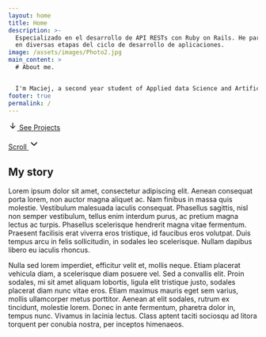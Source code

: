```yaml
---
layout: home
title: Home
description: >-
  Especializado en el desarrollo de API RESTs con Ruby on Rails. He participado
  en diversas etapas del ciclo de desarrollo de aplicaciones.
image: /assets/images/Photo2.jpg
main_content: >
  # About me.


  I'm Maciej, a second year student of Applied data Science and Artificial Inteligence at Breda University of Applied Sciences
footer: true
permalink: /
---
```


<div class="mt-6">
  <a href="{{ '/projects.html/' | relative_url }}"
     class="inline-flex items-center gap-2 px-4 py-3 rounded-full bg-neutral-900 text-white no-underline font-semibold shadow hover:opacity-90 transition">
    <svg width="18" height="18" viewBox="0 0 24 24" aria-hidden="true" focusable="false">
      <path d="M12 5v14M12 19l-6-6m6 6l6-6" stroke="currentColor" stroke-width="2" fill="none" stroke-linecap="round" stroke-linejoin="round"/>
    </svg>
    See Projects
  </a>
</div>

<a href="{{ '/projects.html/' | relative_url }}"
   class="absolute left-1/2 bottom-6 -translate-x-1/2 inline-flex flex-col items-center gap-1 text-neutral-200 opacity-80 hover:opacity-100 transition no-underline"
   aria-label="Scroll to projects">
  <span class="text-sm">Scroll</span>
  <svg width="22" height="22" viewBox="0 0 24 24" aria-hidden="true" focusable="false">
    <path d="M6 9l6 6 6-6" stroke="currentColor" stroke-width="2" fill="none" stroke-linecap="round" stroke-linejoin="round"/>
  </svg>
</a>



## My story

Lorem ipsum dolor sit amet, consectetur adipiscing elit. Aenean consequat porta lorem, non auctor magna aliquet ac. Nam finibus in massa quis molestie. Vestibulum malesuada iaculis consequat. Phasellus sagittis, nisl non semper vestibulum, tellus enim interdum purus, ac pretium magna lectus ac turpis. Phasellus scelerisque hendrerit magna vitae fermentum. Praesent facilisis erat viverra eros tristique, id faucibus eros volutpat. Duis tempus arcu in felis sollicitudin, in sodales leo scelerisque. Nullam dapibus libero eu iaculis rhoncus.

Nulla sed lorem imperdiet, efficitur velit et, mollis neque. Etiam placerat vehicula diam, a scelerisque diam posuere vel. Sed a convallis elit. Proin sodales, mi sit amet aliquam lobortis, ligula elit tristique justo, sodales placerat diam nunc vitae eros. Etiam maximus mauris eget sem varius, mollis ullamcorper metus porttitor. Aenean at elit sodales, rutrum ex tincidunt, molestie lorem. Donec in ante fermentum, pharetra dolor in, tempus nunc. Vivamus in lacinia lectus. Class aptent taciti sociosqu ad litora torquent per conubia nostra, per inceptos himenaeos.

